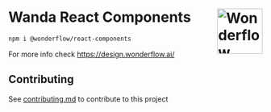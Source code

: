 # Wanda React Components [<img src="https://svgshare.com/i/Ygj.svg" alt="Wonderflow Logo" width="90" height="90" align="right">](https://design.wonderflow.ai)

```sh
npm i @wonderflow/react-components
```

For more info check https://design.wonderflow.ai/

## Contributing

See [contributing.md](./CONTRIBUTING.md) to contribute to this project

